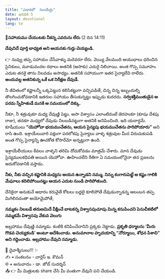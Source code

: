 ```yaml
---
title: "ఎడారిలో  సెలయేర్లు"
date: జనవరి 5
layout: devotional
lang: te
---
```


**📖సహాయము చేయుటకు నీకన్న ఎవరును లేరు**
 (2 దిన 14:11)

 **దేవునిదే పూర్తి బాధ్యత అని ఆయనకు గుర్తు చెయ్యండి.**

👉 నువ్వు తప్ప సహాయం చేసేవాళ్ళు మరెవరూ లేరు. వెయ్యి వేలమంది ఆయుధాలు ధరించిన సైనికులు, మూడువందల రథాలు అతనికి (ఆసాకు) ఎదురై నిలిచాయి. అంత గొప్ప సమూహం ఎదుట తనకై తాను నిలవడం అసాధ్యం. అతనికి సహాయంగా ఇతర సైన్యాలేవి రాలేదు. 
**అందువల్ల అతనికున్న ఒకే ఒక నిరీక్షణ దేవుడే.**

  నీ జీవితంలో కష్టాలన్నీ ఒక్కపెట్టున కలిసికట్టుగా వచ్చిపడితే, చిన్న చిన్న ఇబ్బందుల్ని తొలగించుకోవడానికి ఇతరుల సహాయం తీసుకున్నట్టు ఇప్పుడు కుదరదు. **సర్వశక్తిమంతుడైన ఆ పరమ స్నేహితుడే మనకి ఆ సమయంలో దిక్కు.** 

నీకూ, నీ శత్రువుకూ మధ్య దేవుణ్ణి పెట్టు. ఆసా విశ్వాసం ఎలాంటిదంటే జెరహుకూ (కూషు దేశపు రాజు), తనకూ  మధ్యలో దేవుడు నిలబడినట్టుగా అతనికి అనిపించింది. ఇది యదార్ధమే. కూషీయులు **“యెహోవా భయముచేతను, ఆయన సైన్యపు భయముచేతను పారిపోయారు”** అని రాసి ఉంది. ఇశ్రాయేలువారి పక్షంగా పరలోకపు సైన్యాలు వాళ్ళ శత్రువుల మీద విరుచుకుపడి అంత గొప్ప సైన్యాన్ని ఊచకోత కోసారేమో అన్నట్టుగా ఉంది.

 ఇశ్రాయేలీయులు కేవలం వాళ్ళని తరిమి దోచుకోవడం మాత్రమే చేశారు. మాన దేవుడు సైన్యములకధిపతి అయిన యెహోవా. ఊహించలేని రీతిగా ఏ సమయంలోనైనా తన ప్రజలను ఆదుకోవడానికి వస్తాడు. 

**నీకు, నీకు వచ్చిన కష్టానికి మధ్యను ఆయన ఉన్నాడని నమ్ము. నిన్ను కంగారుపెట్టే ఆ  కష్టం గాలికి మేఘాలు కదిలిపోయినట్టు ఆయన ఎదుట నుండి పారిపోతుంది.**

దేనికైనా ఆనుకునే ఆధారం కరువైతే 
కోటలు బద్దలై కూలిపోతే 
దేవుడున్నాడన్న ఆలంబన తప్ప 
మిగిలినదంతా అయోమైపోతే, 

**నమ్మకం నిలబడే తరుణమిదే వీక్షించే బాటకన్న విశ్వాసపుచూపు మిన్న కనుపించని పెనుచీకటిలో నమ్మకమే విశ్వాసపు  వేకువ వెలుగు** 

అబ్రహాము దేవుణ్ణి నమ్మాడు. కంటికి కనిపించేదానిని ప్రక్కకు నెట్టాడు. 
**ప్రకృతి  ధర్మాలను ‘మీరు గొడవ చెయ్యకండి’ అంటూ ఆదేశించాడు. అనుమానాల హృదయాన్ని “నోర్మూయి, శోధన పిశాచి” అని గద్దించాడు. అబ్రహాము దేవుని నమ్మాడు.**


<div class="blessing">🙏 <span class="bless-text">దైవాశ్శీసులు!!!</span> ✨</div>

<div class="credit">✍️ <span class="credit-text">▪ సంకలనం - చార్లెస్ ఇ. కౌమన్</span></div>
<div class="credit">🌐 <span class="credit-text">▪ అనువాదం - డా. జోబ్ సుదర్శన్</span></div>


<div class="share">📤 👉 <span class="share-text">మీ మిత్రులకు share చేసి మీ వంతుగా దేవుని పని చేయండి.</span></div>
